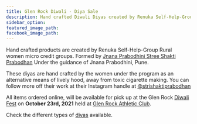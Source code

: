 ```yaml
---
title: Glen Rock Diwali - Diya Sale
description: Hand crafted Diwali Diyas created by Renuka Self-Help-Group Rural women micro credit NGO. These diyas are hand crafted by the women under the program as an alternative means of lively hood, away from toxic cigarette making.
sidebar_option:
featured_image_path:
facebook_image_path:
---
```


Hand crafted products are created by Renuka Self-Help-Group Rural women micro credit groups. Formed by [Jnana Prabodhini Stree Shakti Prabodhan](https://www.jnanaprabodhinifoundation.org/self-help-groups) Under the guidance of Jnana Prabodhini, Pune.

These diyas are hand crafted by the women under the program as an alternative means of lively hood, away from toxic cigarette making. You can follow more off their work at their Instagram handle at [@strishaktiprabodhan](https://www.instagram.com/strishaktiprabodhan/)

All items ordered online, will be available for pick up at the Glen Rock [Diwali Fest](https://fb.me/e/235YJKQIP) on **October 23rd, 2021** held at [Glen Rock Athletic Club](https://goo.gl/maps/MzM6FFK5q2sWjqn18).

Check the different types of [diyas](/products) available.
